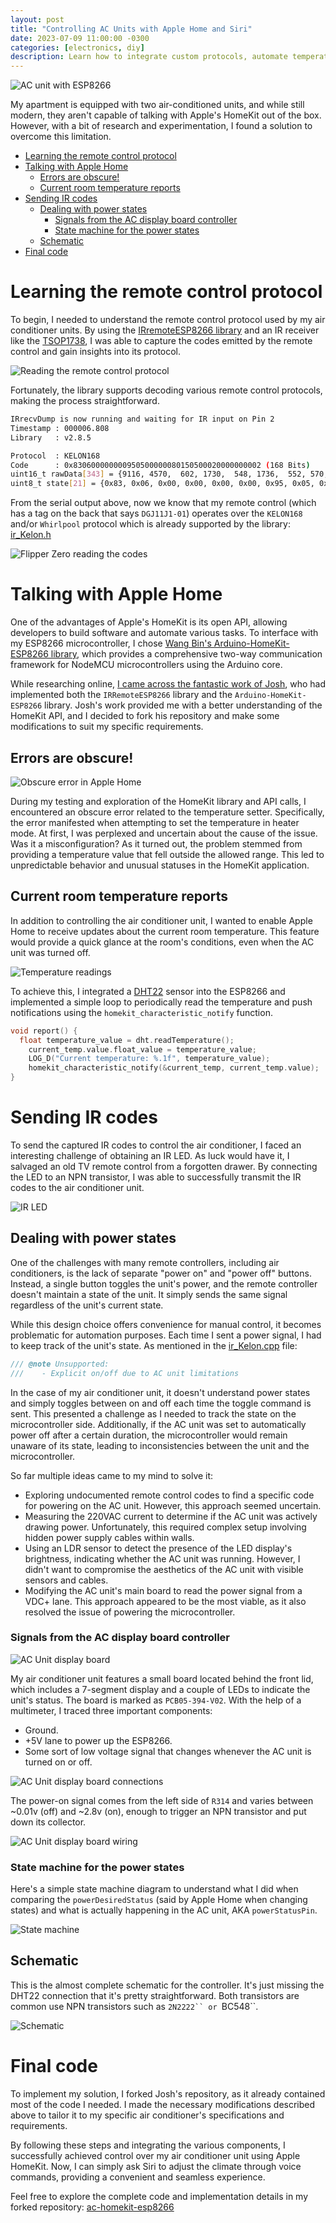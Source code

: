 ```yaml
---
layout: post
title: "Controlling AC Units with Apple Home and Siri"
date: 2023-07-09 11:00:00 -0300
categories: [electronics, diy]
description: Learn how to integrate custom protocols, automate temperature settings, and even report room temperature updates
---
```


![AC unit with ESP8266](/assets/images/ac-homekit-1/ac-unit-with-esp8266.jpg)

My apartment is equipped with two air-conditioned units, and while still modern, they aren't capable of talking with Apple's HomeKit out of the box. However, with a bit of research and experimentation, I found a solution to overcome this limitation.

- [Learning the remote control protocol](#learning-the-remote-control-protocol)
- [Talking with Apple Home](#talking-with-apple-home)
  - [Errors are obscure!](#errors-are-obscure)
  - [Current room temperature reports](#current-room-temperature-reports)
- [Sending IR codes](#sending-ir-codes)
  - [Dealing with power states](#dealing-with-power-states)
    - [Signals from the AC display board controller](#signals-from-the-ac-display-board-controller)
    - [State machine for the power states](#state-machine-for-the-power-states)
  - [Schematic](#schematic)
- [Final code](#final-code)


# Learning the remote control protocol

To begin, I needed to understand the remote control protocol used by my air conditioner units. By using the [IRremoteESP8266 library](https://github.com/crankyoldgit/IRremoteESP8266) and an IR receiver like the [TSOP1738](https://www.mouser.com/ProductDetail/Vishay-Semiconductors/TSOP1738?qs=4rkkKKSASjvWmTn7s%252BwLXA%3D%3D), I was able to capture the codes emitted by the remote control and gain insights into its protocol. 

![Reading the remote control protocol](/assets/images/ac-homekit-1/tsop1738-schematic.png)

Fortunately, the library supports decoding various remote control protocols, making the process straightforward.


```bash
IRrecvDump is now running and waiting for IR input on Pin 2
Timestamp : 000006.808
Library   : v2.8.5

Protocol  : KELON168
Code      : 0x830600000000950500000080150500020000000002 (168 Bits)
uint16_t rawData[343] = {9116, 4570,  602, 1730,  548, 1736,  552, 570,  574, 552,  602, 552,  600, 558,  604, 558,  606, 1710,  576, 538,  604, 1706,  572, 1740,  546, 552,  602, 554,  600, 560,  604, 558,  606, 546,  608, 534,  600, 544,  608, 540,  602, 548,  604, 550,  602, 556,  608, 556,  608, 544,  598, 542,  600, 544,  598, 550,  604, 548,  604, 550,  602, 558,  606, 556,  608, 546,  608, 534,  600, 544,  598, 550,  604, 546,  606, 548,  604, 554,  600, 562,  602, 550,  604, 538,  606, 538,  604, 544,  598, 552,  602, 554,  600, 560,  604, 558,  606, 528,  604, 8066,  598, 1734,  552, 592,  552, 1708,  580, 546,  608, 1712,  574, 558,  606, 556,  606, 1682,  604, 1730,  548, 542,  600, 1686,  602, 552,  602, 554,  600, 560,  604, 560,  604, 548,  604, 538,  606, 540,  602, 546,  608, 544,  598, 556,  606, 552,  602, 562,  602, 550,  604, 538,  606, 540,  604, 544,  600, 552,  602, 554,  598, 560,  602, 560,  604, 548,  606, 536,  606, 538,  604, 544,  600, 552,  600, 556,  608, 550,  604, 560,  604, 548,  604, 536,  606, 538,  606, 544,  600, 552,  602, 554,  598, 560,  604, 558,  604, 1712,  576, 1730,  548, 544,  600, 1714,  574, 552,  602, 1720,  578, 554,  598, 564,  600, 552,  602, 1706,  582, 536,  608, 1706,  582, 544,  598, 556,  608, 552,  602, 560,  602, 532,  602, 8070,  606, 590,  554, 536,  606, 542,  602, 550,  604, 552,  600, 558,  604, 558,  606, 546,  608, 534,  600, 1710,  578, 544,  600, 552,  600, 554,  610, 550,  602, 560,  604, 550,  604, 538,  606, 540,  604, 544,  600, 552,  602, 554,  598, 560,  604, 558,  604, 546,  608, 534,  660, 486,  658, 490,  664, 488,  654, 500,  662, 496,  658, 504,  660, 492,  660, 482,  662, 482,  662, 486,  656, 496,  658, 498,  654, 506,  658, 504,  660, 492,  660, 480,  654, 490,  652, 498,  656, 494,  660, 496,  658, 500,  654, 508,  654, 498,  656, 486,  658, 1650,  628, 494,  658, 494,  660, 496,  658, 502,  652, 510,  654, 480,  602};  // KELON168
uint8_t state[21] = {0x83, 0x06, 0x00, 0x00, 0x00, 0x00, 0x95, 0x05, 0x00, 0x00, 0x00, 0x80, 0x15, 0x05, 0x00, 0x02, 0x00, 0x00, 0x00, 0x00, 0x02};
```

From the serial output above, now we know that my remote control (which has a tag on the back that says `DGJ11J1-01`) operates over the `KELON168` and/or `Whirlpool` protocol which is already supported by the library: [ir_Kelon.h](https://github.com/crankyoldgit/IRremoteESP8266/blob/master/src/ir_Kelon.h)

![Flipper Zero reading the codes](/assets/images/ac-homekit-1/flipper-read-codes.jpg)


# Talking with Apple Home

One of the advantages of Apple's HomeKit is its open API, allowing developers to build software and automate various tasks. To interface with my ESP8266 microcontroller, I chose [Wang Bin's Arduino-HomeKit-ESP8266 library](https://github.com/Mixiaoxiao/Arduino-HomeKit-ESP8266), which provides a comprehensive two-way communication framework for NodeMCU microcontrollers using the Arduino core.

While researching online, [I came across the fantastic work of Josh](https://joshspicer.com/aircon-homekit), who had implemented both the `IRRemoteESP8266` library and the `Arduino-HomeKit-ESP8266` library. Josh's work provided me with a better understanding of the HomeKit API, and I decided to fork his repository and make some modifications to suit my specific requirements.

## Errors are obscure!

![Obscure error in Apple Home](/assets/images/ac-homekit-1/heat-to-null.png)

During my testing and exploration of the HomeKit library and API calls, I encountered an obscure error related to the temperature setter. Specifically, the error manifested when attempting to set the temperature in heater mode. At first, I was perplexed and uncertain about the cause of the issue. Was it a misconfiguration? As it turned out, the problem stemmed from providing a temperature value that fell outside the allowed range. This led to unpredictable behavior and unusual statuses in the HomeKit application.

## Current room temperature reports

In addition to controlling the air conditioner unit, I wanted to enable Apple Home to receive updates about the current room temperature. This feature would provide a quick glance at the room's conditions, even when the AC unit was turned off.

![Temperature readings](/assets/images/ac-homekit-1/temperature-sensor.png)

To achieve this, I integrated a [DHT22](https://www.sparkfun.com/datasheets/Sensors/Temperature/DHT22.pdf) sensor into the ESP8266 and implemented a simple loop to periodically read the temperature and push notifications using the `homekit_characteristic_notify` function.

```c
void report() {
  float temperature_value = dht.readTemperature();
	current_temp.value.float_value = temperature_value;
	LOG_D("Current temperature: %.1f", temperature_value);
	homekit_characteristic_notify(&current_temp, current_temp.value);
}
```

# Sending IR codes

To send the captured IR codes to control the air conditioner, I faced an interesting challenge of obtaining an IR LED. As luck would have it, I salvaged an old TV remote control from a forgotten drawer. By connecting the LED to an NPN transistor, I was able to successfully transmit the IR codes to the air conditioner unit.

![IR LED](/assets/images/ac-homekit-1/esp8266-ir-led.jpg)

## Dealing with power states

One of the challenges with many remote controllers, including air conditioners, is the lack of separate "power on" and "power off" buttons. Instead, a single button toggles the unit's power, and the remote controller doesn't maintain a state of the unit. It simply sends the same signal regardless of the unit's current state.

While this design choice offers convenience for manual control, it becomes problematic for automation purposes. Each time I sent a power signal, I had to keep track of the unit's state. As mentioned in the [ir_Kelon.cpp](https://github.com/crankyoldgit/IRremoteESP8266/blob/master/src/ir_Kelon.cpp) file:

```c
/// @note Unsupported:
///    - Explicit on/off due to AC unit limitations
```

In the case of my air conditioner unit, it doesn't understand power states and simply toggles between on and off each time the toggle command is sent. This presented a challenge as I needed to track the state on the microcontroller side. Additionally, if the AC unit was set to automatically power off after a certain duration, the microcontroller would remain unaware of its state, leading to inconsistencies between the unit and the microcontroller.

So far multiple ideas came to my mind to solve it:

- Exploring undocumented remote control codes to find a specific code for powering on the AC unit. However, this approach seemed uncertain.
- Measuring the 220VAC current to determine if the AC unit was actively drawing power. Unfortunately, this required complex setup involving hidden power supply cables within walls.
- Using an LDR sensor to detect the presence of the LED display's brightness, indicating whether the AC unit was running. However, I didn't want to compromise the aesthetics of the AC unit with visible sensors and cables.
- Modifying the AC unit's main board to read the power signal from a VDC+ lane. This approach appeared to be the most viable, as it also resolved the issue of powering the microcontroller.

### Signals from the AC display board controller

![AC Unit display board](/assets/images/ac-homekit-1/ac-unit-board-assembled.jpg)

My air conditioner unit features a small board located behind the front lid, which includes a 7-segment display and a couple of LEDs to indicate the unit's status. The board is marked as `PCB05-394-V02`. With the help of a multimeter, I traced three important components:

- Ground.
- +5V lane to power up the ESP8266.
- Some sort of low voltage signal that changes whenever the AC unit is turned on or off.

![AC Unit display board connections](/assets/images/ac-homekit-1/ac-unit-display-board-wiring.jpg)

The power-on signal comes from the left side of `R314` and varies between ~0.01v (off) and ~2.8v (on), enough to trigger an NPN transistor and put down its collector.

![AC Unit display board wiring](/assets/images/ac-homekit-1/ac-unit-board-wired-detail.jpg)

### State machine for the power states
Here's a simple state machine diagram to understand what I did when comparing the `powerDesiredStatus` (said by Apple Home when changing states) and what is actually happening in the AC unit, AKA `powerStatusPin`.

![State machine](/assets/images/ac-homekit-1/state-machine.png)


## Schematic

This is the almost complete schematic for the controller. It's just missing the DHT22 connection that it's pretty straightforward. Both transistors are common use NPN transistors such as `2N2222`` or `BC548``.

![Schematic](/assets/images/ac-homekit-1/final-schematic.png)


# Final code

To implement my solution, I forked Josh's repository, as it already contained most of the code I needed. I made the necessary modifications described above to tailor it to my specific air conditioner's specifications and requirements.

By following these steps and integrating the various components, I successfully achieved control over my air conditioner unit using Apple HomeKit. Now, I can simply ask Siri to adjust the climate through voice commands, providing a convenient and seamless experience.

Feel free to explore the complete code and implementation details in my forked repository: [ac-homekit-esp8266](https://github.com/reynico/ac-homekit-esp8266)